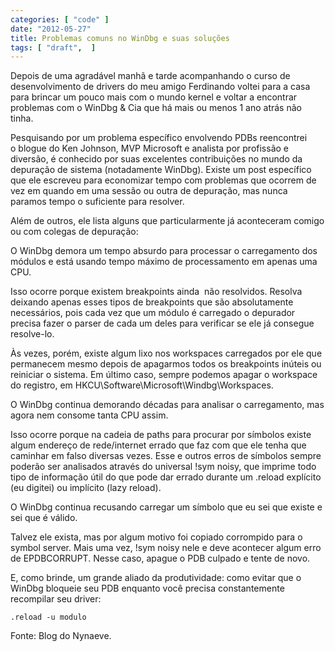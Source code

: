 ```yaml
---
categories: [ "code" ]
date: "2012-05-27"
title: Problemas comuns no WinDbg e suas soluções
tags: [ "draft",  ]
---
```

Depois de uma agradável manhã e tarde acompanhando o curso de desenvolvimento de drivers do meu amigo Ferdinando voltei para a casa para brincar um pouco mais com o mundo kernel e voltar a encontrar problemas com o WinDbg & Cia que há mais ou menos 1 ano atrás não tinha.

Pesquisando por um problema específico envolvendo PDBs reencontrei o blogue do Ken Johnson, MVP Microsoft e analista por profissão e diversão, é conhecido por suas excelentes contribuições no mundo da depuração de sistema (notadamente WinDbg). Existe um post específico que ele escreveu para economizar tempo com problemas que ocorrem de vez em quando em uma sessão ou outra de depuração, mas nunca paramos tempo o suficiente para resolver.

Além de outros, ele lista alguns que particularmente já aconteceram comigo ou com colegas de depuração:

O WinDbg demora um tempo absurdo para processar o carregamento dos módulos e está usando tempo máximo de processamento em apenas uma CPU.

Isso ocorre porque existem breakpoints ainda  não resolvidos. Resolva deixando apenas esses tipos de breakpoints que são absolutamente necessários, pois cada vez que um módulo é carregado o depurador precisa fazer o parser de cada um deles para verificar se ele já consegue resolve-lo.

Às vezes, porém, existe algum lixo nos workspaces carregados por ele que permanecem mesmo depois de apagarmos todos os breakpoints inúteis ou reiniciar o sistema. Em último caso, sempre podemos apagar o workspace do registro, em HKCU\Software\Microsoft\Windbg\Workspaces.

O WinDbg continua demorando décadas para analisar o carregamento, mas agora nem consome tanta CPU assim.

Isso ocorre porque na cadeia de paths para procurar por símbolos existe algum endereço de rede/internet errado que faz com que ele tenha que caminhar em falso diversas vezes. Esse e outros erros de símbolos sempre poderão ser analisados através do universal !sym noisy, que imprime todo tipo de informação útil do que pode dar errado durante um .reload explícito (eu digitei) ou implícito (lazy reload).

O WinDbg continua recusando carregar um símbolo que eu sei que existe e sei que é válido.

Talvez ele exista, mas por algum motivo foi copiado corrompido para o symbol server. Mais uma vez, !sym noisy nele e deve acontecer algum erro de EPDBCORRUPT. Nesse caso, apague o PDB culpado e tente de novo.

E, como brinde, um grande aliado da produtividade: como evitar que o WinDbg bloqueie seu PDB enquanto você precisa constantemente recompilar seu driver:

    .reload -u modulo

Fonte: Blog do Nynaeve.
